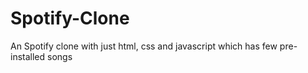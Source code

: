 # Spotify-Clone
An Spotify clone with just html, css and javascript which has few pre-installed songs
